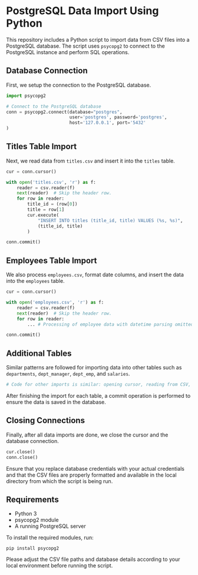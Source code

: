 # PostgreSQL Data Import Using Python

This repository includes a Python script to import data from CSV files into a PostgreSQL database. The script uses `psycopg2` to connect to the PostgreSQL instance and perform SQL operations.

## Database Connection

First, we setup the connection to the PostgreSQL database.

```python
import psycopg2

# Connect to the PostgreSQL database
conn = psycopg2.connect(database="postgres",
                        user='postgres', password='postgres',
                        host='127.0.0.1', port='5432'
)
```

## Titles Table Import

Next, we read data from `titles.csv` and insert it into the `titles` table.

```python
cur = conn.cursor()

with open('titles.csv', 'r') as f:
    reader = csv.reader(f)
    next(reader)  # Skip the header row.
    for row in reader:
        title_id = (row[0])
        title = row[1]
        cur.execute(
            "INSERT INTO titles (title_id, title) VALUES (%s, %s)",
            (title_id, title)
        )

conn.commit()
```

## Employees Table Import

We also process `employees.csv`, format date columns, and insert the data into the `employees` table.

```python
cur = conn.cursor()

with open('employees.csv', 'r') as f:
    reader = csv.reader(f)
    next(reader)  # Skip the header row.
    for row in reader:
        ... # Processing of employee data with datetime parsing omitted for brevity

conn.commit()
```

## Additional Tables

Similar patterns are followed for importing data into other tables such as `departments`, `dept_manager`, `dept_emp`, and `salaries`.

```python
# Code for other imports is similar: opening cursor, reading from CSV, INSERT into table...
```

After finishing the import for each table, a commit operation is performed to ensure the data is saved in the database.

## Closing Connections

Finally, after all data imports are done, we close the cursor and the database connection.

```python
cur.close()
conn.close()
```

Ensure that you replace database credentials with your actual credentials and that the CSV files are properly formatted and available in the local directory from which the script is being run.

## Requirements

- Python 3
- psycopg2 module
- A running PostgreSQL server

To install the required modules, run:

```shell
pip install psycopg2
```

Please adjust the CSV file paths and database details according to your local environment before running the script.
